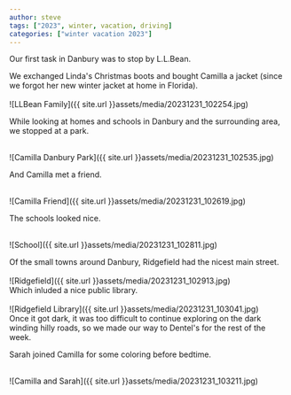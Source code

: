 ```yaml
---
author: steve
tags: ["2023", winter, vacation, driving]
categories: ["winter vacation 2023"]
---
```

Our first task in Danbury was to stop by L.L.Bean.  

We exchanged Linda's Christmas boots and bought Camilla a jacket (since we forgot her new winter jacket at home in Florida).  
<br/>
![LLBean Family]({{ site.url }}assets/media/20231231_102254.jpg)
<br/>

While looking at homes and schools in Danbury and the surrounding area, we stopped at a park.  

<br/>
![Camilla Danbury Park]({{ site.url }}assets/media/20231231_102535.jpg)
<br/>

And Camilla met a friend.  

<br/>
![Camilla Friend]({{ site.url }}assets/media/20231231_102619.jpg)
<br/>

The schools looked nice.  

<br/>
![School]({{ site.url }}assets/media/20231231_102811.jpg)
<br/>

Of the small towns around Danbury, Ridgefield had the nicest main street.  
<br/>
![Ridgefield]({{ site.url }}assets/media/20231231_102913.jpg)
<br/>
Which inluded a nice public library.  
<br/>
![Ridgefield Library]({{ site.url }}assets/media/20231231_103041.jpg)
<br/>
Once it got dark, it was too difficult to continue exploring on the dark winding hilly roads, so we made our way to Dentel's for the rest of the week.  

Sarah joined Camilla for some coloring before bedtime.  

<br/>
![Camilla and Sarah]({{ site.url }}assets/media/20231231_103211.jpg)
<br/>
